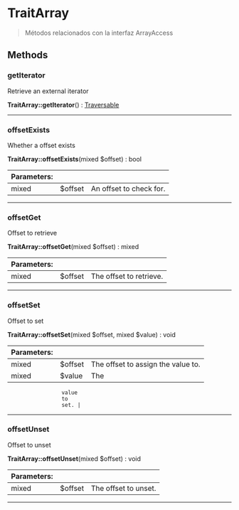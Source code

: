 
                                                                                                                                            
    
# TraitArray


> Métodos relacionados con la interfaz ArrayAccess
>
> 








## Methods

### getIterator
Retrieve an external iterator


**TraitArray::getIterator**() : [Traversable](../../../Traversable.md)



---


### offsetExists
Whether a offset exists


**TraitArray::offsetExists**(mixed $offset) : bool


|Parameters: | | |
| --- | --- | --- |
|mixed |$offset | An offset to check for. |

---


### offsetGet
Offset to retrieve


**TraitArray::offsetGet**(mixed $offset) : mixed


|Parameters: | | |
| --- | --- | --- |
|mixed |$offset | The offset to retrieve. |

---


### offsetSet
Offset to set


**TraitArray::offsetSet**(mixed $offset, mixed $value) : void


|Parameters: | | |
| --- | --- | --- |
|mixed |$offset | The offset to assign the value to. |
|mixed |$value | The
                     value
                     to
                     set. |

---


### offsetUnset
Offset to unset


**TraitArray::offsetUnset**(mixed $offset) : void


|Parameters: | | |
| --- | --- | --- |
|mixed |$offset | The offset to unset. |

---


                                                                                                                                                                                                                                                                                                                                                                                                            
    
                                                                                                                                                                                                                                                                             
                